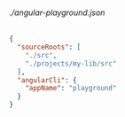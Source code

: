 ###### ./angular-playground.json
```json
{
  "sourceRoots": [
    "./src",
    "./projects/my-lib/src"
  ],
  "angularCli": {
    "appName": "playground"
  }
}
```
